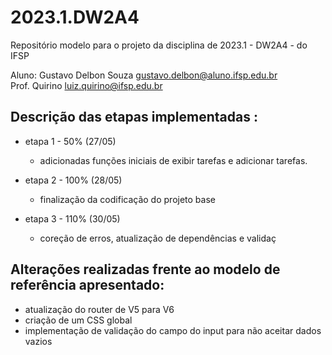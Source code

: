 # 2023.1.DW2A4
Repositório modelo para o projeto da disciplina de 2023.1 - DW2A4 - do IFSP 

Aluno: Gustavo Delbon Souza  <gustavo.delbon@aluno.ifsp.edu.br>  \
Prof. Quirino         <luiz.quirino@ifsp.edu.br>

## Descrição das etapas implementadas :
- etapa 1 - 50% (27/05)
    - adicionadas funções iniciais de exibir tarefas e adicionar tarefas.

- etapa 2 - 100% (28/05)
    - finalização da codificação do projeto base

- etapa 3 - 110% (30/05)
    - coreção de erros, atualização de dependências e validaç

## Alterações realizadas frente ao modelo de referência apresentado:
- atualização do router de V5 para V6
- criação de um CSS global
- implementação de validação do campo do input para não aceitar dados vazios
